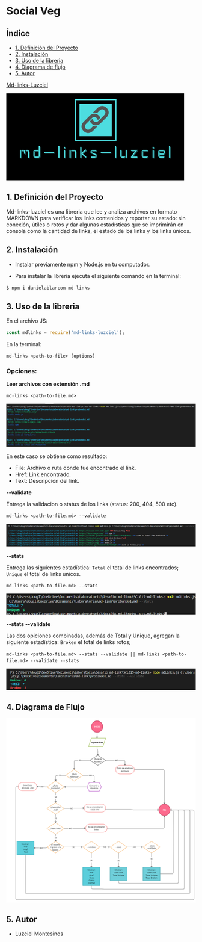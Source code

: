 # Social Veg 

## Índice

* [1. Definición del Proyecto](#1-Definición-del-Proyecto)
* [2. Instalación](#2-Instalación)
* [3. Uso de la libreria](#3-Uso-de-la-libreria)
* [4. Diagrama de flujo](#4-Diagrama-de-flujo)
* [5. Autor](#5-Autor)


[Md-links-Luzciel](https://social-veg.web.app/)

![logo](https://github.com/luzciel/SCL015-md-links/blob/master/image/logo.png)


## 1. Definición del Proyecto

Md-links-luzciel es una libreria que lee y analiza archivos en formato MARKDOWN para verificar los links contenidos y reportar su estado: sin conexión, útiles o rotos y dar algunas estadísticas que se imprimirán en consola como la cantidad de links, el estado de los links y los links únicos.


## 2. Instalación

* Instalar previamente npm y Node.js en tu computador.

* Para instalar la librería ejecuta el siguiente comando en la terminal:

```js
$ npm i danielablancom-md-links 
```
## 3. Uso de la libreria

 En el archivo JS:

```js
const mdlinks = require('md-links-luzciel');   
```

En la terminal:
 ```
md-links <path-to-file> [options]   
```


### Opciones:

**Leer archivos con extensión .md**

 ```
md-links <path-to-file.md>   
```
![opcion file](https://github.com/luzciel/SCL015-md-links/blob/master/image/opcion-file.png)

En este caso se obtiene como resultado:
- File: Archivo o ruta donde fue encontrado el link.
- Href: Link encontrado.
- Text: Descripción del link.

**--validate**

Entrega la validacion o status de los links (status: 200, 404, 500 etc).

 ```
md-links <path-to-file.md> --validate  
```
![opcion validate](https://github.com/luzciel/SCL015-md-links/blob/master/image/validate.png)


**--stats**

Entrega las siguientes estadística: `Total` el total de links encontrados; `Unique` el total de links unicos.

 ```
md-links <path-to-file.md> --stats  
```

![opcion stats](https://github.com/luzciel/SCL015-md-links/blob/master/image/stats.png)


**--stats --validate**

Las dos opiciones combinadas, además de Total y Unique, agregan la siguiente estadística: `Broken` el total de links rotos;

`md-links <path-to-file.md> --stats --validate || md-links <path-to-file.md> --validate --stats`

![opcion stats and validate](https://github.com/luzciel/SCL015-md-links/blob/master/image/validate-stats.png)


## 4. Diagrama de Flujo
![opcion validate and stats](https://github.com/luzciel/SCL015-md-links/blob/master/image/diagrama-de-flujo.png)

## 5. Autor
* Luzciel Montesinos

